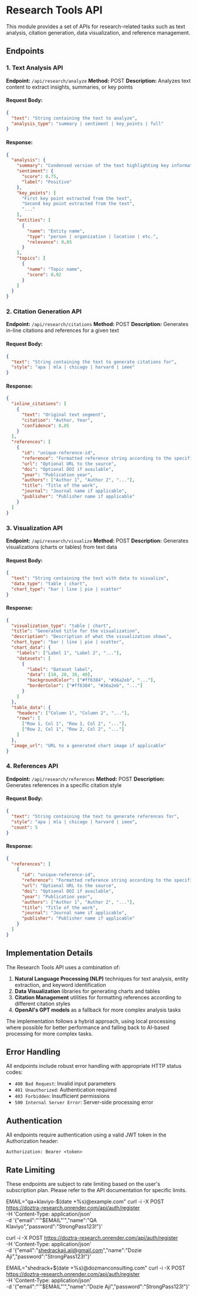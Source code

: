 # Research Tools API

This module provides a set of APIs for research-related tasks such as text analysis, citation generation, data visualization, and reference management.

## Endpoints

### 1. Text Analysis API

**Endpoint:** `/api/research/analyze`
**Method:** POST
**Description:** Analyzes text content to extract insights, summaries, or key points

#### Request Body:
```json
{
  "text": "String containing the text to analyze",
  "analysis_type": "summary | sentiment | key_points | full"
}
```

#### Response:
```json
{
  "analysis": {
    "summary": "Condensed version of the text highlighting key information",
    "sentiment": {
      "score": 0.75,
      "label": "Positive"
    },
    "key_points": [
      "First key point extracted from the text",
      "Second key point extracted from the text",
      "..."
    ],
    "entities": [
      {
        "name": "Entity name",
        "type": "person | organization | location | etc.",
        "relevance": 0.85
      }
    ],
    "topics": [
      {
        "name": "Topic name",
        "score": 0.92
      }
    ]
  }
}
```

### 2. Citation Generation API

**Endpoint:** `/api/research/citations`
**Method:** POST
**Description:** Generates in-line citations and references for a given text

#### Request Body:
```json
{
  "text": "String containing the text to generate citations for",
  "style": "apa | mla | chicago | harvard | ieee"
}
```

#### Response:
```json
{
  "inline_citations": [
    {
      "text": "Original text segment",
      "citation": "Author, Year",
      "confidence": 0.85
    }
  ],
  "references": [
    {
      "id": "unique-reference-id",
      "reference": "Formatted reference string according to the specified style",
      "url": "Optional URL to the source",
      "doi": "Optional DOI if available",
      "year": "Publication year",
      "authors": ["Author 1", "Author 2", "..."],
      "title": "Title of the work",
      "journal": "Journal name if applicable",
      "publisher": "Publisher name if applicable"
    }
  ]
}
```

### 3. Visualization API

**Endpoint:** `/api/research/visualize`
**Method:** POST
**Description:** Generates visualizations (charts or tables) from text data

#### Request Body:
```json
{
  "text": "String containing the text with data to visualize",
  "data_type": "table | chart",
  "chart_type": "bar | line | pie | scatter"
}
```

#### Response:
```json
{
  "visualization_type": "table | chart",
  "title": "Generated title for the visualization",
  "description": "Description of what the visualization shows",
  "chart_type": "bar | line | pie | scatter",
  "chart_data": {
    "labels": ["Label 1", "Label 2", "..."],
    "datasets": [
      {
        "label": "Dataset label",
        "data": [10, 20, 30, 40],
        "backgroundColor": ["#ff6384", "#36a2eb", "..."],
        "borderColor": ["#ff6384", "#36a2eb", "..."]
      }
    ]
  },
  "table_data": {
    "headers": ["Column 1", "Column 2", "..."],
    "rows": [
      ["Row 1, Col 1", "Row 1, Col 2", "..."],
      ["Row 2, Col 1", "Row 2, Col 2", "..."]
    ]
  },
  "image_url": "URL to a generated chart image if applicable"
}
```

### 4. References API

**Endpoint:** `/api/research/references`
**Method:** POST
**Description:** Generates references in a specific citation style

#### Request Body:
```json
{
  "text": "String containing the text to generate references for",
  "style": "apa | mla | chicago | harvard | ieee",
  "count": 5
}
```

#### Response:
```json
{
  "references": [
    {
      "id": "unique-reference-id",
      "reference": "Formatted reference string according to the specified style",
      "url": "Optional URL to the source",
      "doi": "Optional DOI if available",
      "year": "Publication year",
      "authors": ["Author 1", "Author 2", "..."],
      "title": "Title of the work",
      "journal": "Journal name if applicable",
      "publisher": "Publisher name if applicable"
    }
  ]
}
```

## Implementation Details

The Research Tools API uses a combination of:

1. **Natural Language Processing (NLP)** techniques for text analysis, entity extraction, and keyword identification
2. **Data Visualization** libraries for generating charts and tables
3. **Citation Management** utilities for formatting references according to different citation styles
4. **OpenAI's GPT models** as a fallback for more complex analysis tasks

The implementation follows a hybrid approach, using local processing where possible for better performance and falling back to AI-based processing for more complex tasks.

## Error Handling

All endpoints include robust error handling with appropriate HTTP status codes:

- `400 Bad Request`: Invalid input parameters
- `401 Unauthorized`: Authentication required
- `403 Forbidden`: Insufficient permissions
- `500 Internal Server Error`: Server-side processing error

## Authentication

All endpoints require authentication using a valid JWT token in the Authorization header:

```
Authorization: Bearer <token>
```

## Rate Limiting

These endpoints are subject to rate limiting based on the user's subscription plan. Please refer to the API documentation for specific limits.


EMAIL="qa+klaviyo-$(date +%s)@example.com"
curl -i -X POST https://doztra-research.onrender.com/api/auth/register \
  -H 'Content-Type: application/json' \
  -d '{"email":"'"$EMAIL"'","name":"QA Klaviyo","password":"StrongPass123!"}'

  curl -i -X POST https://doztra-research.onrender.com/api/auth/register \
  -H 'Content-Type: application/json' \
  -d '{"email":"shedrackaji.aji@gmail.com","name":"Dozie Aji","password":"StrongPass123!"}'


EMAIL="shedrack+$(date +%s)@dozmanconsulting.com"
curl -i -X POST https://doztra-research.onrender.com/api/auth/register \
  -H 'Content-Type: application/json' \
  -d '{"email":"'"$EMAIL"'","name":"Dozie Aji","password":"StrongPass123!"}'